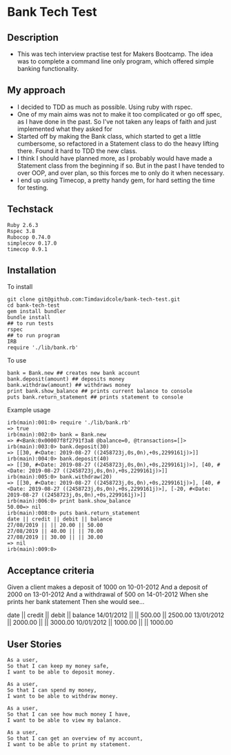 # Bank Tech Test

## Description

- This was tech interview practise test for Makers Bootcamp.  The idea was to complete a command line only program, which offered simple banking functionality.

## My approach

- I decided to TDD as much as possible.  Using ruby with rspec.
- One of my main aims was not to make it too complicated or go off spec, as I have done in the past.  So I've not taken any leaps of faith and just implemented what they asked for
- Started off by making the Bank class, which started to get a little cumbersome, so refactored in a Statement class to do the heavy lifting there.  Found it hard to TDD the new class.
- I think I should have planned more, as I probably would have made a Statement class from the beginning if so.  But in the past I have tended to over OOP, and over plan, so this forces me to only do it when necessary.
- I end up using Timecop, a pretty handy gem, for hard setting the time for testing.

## Techstack

```
Ruby 2.6.3
Rspec 3.8
Rubocop 0.74.0
simplecov 0.17.0
timecop 0.9.1
```

## Installation

To install
```
git clone git@github.com:Timdavidcole/bank-tech-test.git
cd bank-tech-test
gem install bundler
bundle install
## to run tests
rspec
## to run program
IRB
require './lib/bank.rb'
```

To use

```
bank = Bank.new ## creates new bank account
bank.deposit(amount) ## deposits money
bank.withdraw(amount) ## withdraws money
print bank.show_balance ## prints current balance to console
puts bank.return_statement ## prints statement to console
```

Example usage

```
irb(main):001:0> require './lib/bank.rb'
=> true
irb(main):002:0> bank = Bank.new
=> #<Bank:0x00007f8f2791f3a8 @balance=0, @transactions=[]>
irb(main):003:0> bank.deposit(30)
=> [[30, #<Date: 2019-08-27 ((2458723j,0s,0n),+0s,2299161j)>]]
irb(main):004:0> bank.deposit(40)
=> [[30, #<Date: 2019-08-27 ((2458723j,0s,0n),+0s,2299161j)>], [40, #<Date: 2019-08-27 ((2458723j,0s,0n),+0s,2299161j)>]]
irb(main):005:0> bank.withdraw(20)
=> [[30, #<Date: 2019-08-27 ((2458723j,0s,0n),+0s,2299161j)>], [40, #<Date: 2019-08-27 ((2458723j,0s,0n),+0s,2299161j)>], [-20, #<Date: 2019-08-27 ((2458723j,0s,0n),+0s,2299161j)>]]
irb(main):006:0> print bank.show_balance
50.00=> nil
irb(main):008:0> puts bank.return_statement
date || credit || debit || balance
27/08/2019 || || 20.00 || 50.00
27/08/2019 || 40.00 || || 70.00
27/08/2019 || 30.00 || || 30.00
=> nil
irb(main):009:0>
```

## Acceptance criteria

Given a client makes a deposit of 1000 on 10-01-2012
And a deposit of 2000 on 13-01-2012
And a withdrawal of 500 on 14-01-2012
When she prints her bank statement
Then she would see...

date || credit || debit || balance
14/01/2012 || || 500.00 || 2500.00
13/01/2012 || 2000.00 || || 3000.00
10/01/2012 || 1000.00 || || 1000.00

## User Stories

```
As a user,
So that I can keep my money safe,
I want to be able to deposit money.
```

```
As a user,
So that I can spend my money,
I want to be able to withdraw money.
```

```
As a user,
So that I can see how much money I have,
I want to be able to view my balance.
```

```
As a user,
So that I can get an overview of my account,
I want to be able to print my statement.
```
